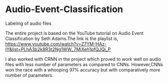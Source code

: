 # Audio-Event-Classification

Labeling of audio files

The entire project is based on the YouTube tutorial on Audio Event Classification by Seth Adams.The link is the playlist is,
https://www.youtube.com/watch?v=Z7YM-HAz-IY&list=PLhA3b2k8R3t2Ng1WW_7MiXeh1pfQJQi_P

I also worked with CRNN in the project which proved to work well on audio files with less number of parameters as compared to CNNs.
However,CNNs won the race with a whooping 97% accuracy but with comparatively more number of parameters.

